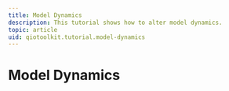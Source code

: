 ```yaml
---
title: Model Dynamics
description: This tutorial shows how to alter model dynamics.
topic: article
uid: qiotoolkit.tutorial.model-dynamics
---
```


Model Dynamics
==============
